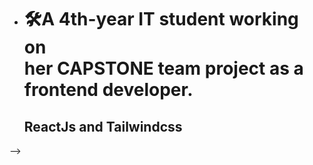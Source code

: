 

-    <h1>🛠️A 4th-year IT student working on <br/> her CAPSTONE team project as a frontend developer. </h1>
     <h2>ReactJs and Tailwindcss</h2>

-->
